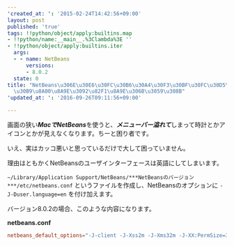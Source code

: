 ```yaml
---
'created_at: ': '2015-02-24T14:42:56+09:00'
layout: post
published: 'true'
tags: !!python/object/apply:builtins.map
- !!python/name:__main__.%3Clambda%3E ''
- !!python/object/apply:builtins.iter
  args:
  - - name: NetBeans
      versions:
      - 8.0.2
  state: 0
title: "NetBeans\u306E\u30E6\u30FC\u30B6\u30A4\u30F3\u30BF\u30FC\u30D5\u30A7\u30FC\
  \u30B9\u8A00\u8A9E\u3092\u82F1\u8A9E\u306B\u3059\u308B"
'updated_at: ': '2016-09-26T09:11:56+09:00'

---
```

画面の狭い***MacでNetBeans***を使うと、***メニューバー溢れて***しまって時計とかアイコンとかが見えなくなります。ちーと困り者です。  
  
いえ、実はカッコ悪いと思っているだけで大して困っていません。  
  
  
理由はともかくNetBeansのユーザインターフェースは英語にしてしまいます。  
  
  
`~/Library/Application Support/NetBeans/***NetBeansのバージョン***/etc/netbeans.conf` というファイルを作成し、NetBeansのオプションに `-J-Duser.language=en` を付け加えます。  
  
バージョン8.0.2の場合、このような内容になります。  
  
**netbeans.conf**  
```text:netbeans.conf
netbeans_default_options="-J-client -J-Xss2m -J-Xms32m -J-XX:PermSize=32m -J-Dapple.laf.useScreenMenuBar=true -J-Dapple.awt.graphics.UseQuartz=true -J-Dsun.java2d.noddraw=true -J-Dsun.java2d.dpiaware=true -J-Dsun.zip.disableMemoryMapping=true -J-Duser.language=en"
```  
  
